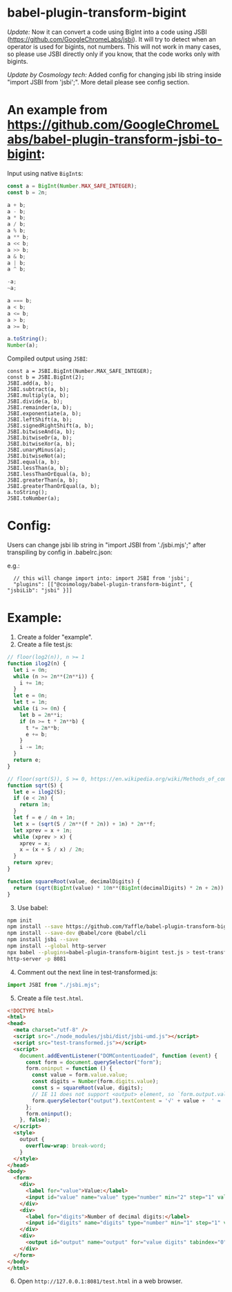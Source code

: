 # babel-plugin-transform-bigint

*Update:* Now it can convert a code using BigInt into a code using JSBI (https://github.com/GoogleChromeLabs/jsbi).
It will try to detect when an operator is used for bigints, not numbers. This will not work in many cases, so please use JSBI directly only
if you know, that the code works only with bigints.

*Update by Cosmology tech:* Added config for changing jsbi lib string inside "import JSBI from 'jsbi';". More detail please see config section.

An example from https://github.com/GoogleChromeLabs/babel-plugin-transform-jsbi-to-bigint:
==========================================================================================

Input using native `BigInt`s:

```javascript
const a = BigInt(Number.MAX_SAFE_INTEGER);
const b = 2n;

a + b;
a - b;
a * b;
a / b;
a % b;
a ** b;
a << b;
a >> b;
a & b;
a | b;
a ^ b;

-a;
~a;

a === b;
a < b;
a <= b;
a > b;
a >= b;

a.toString();
Number(a);
```

Compiled output using `JSBI`:

```
const a = JSBI.BigInt(Number.MAX_SAFE_INTEGER);
const b = JSBI.BigInt(2);
JSBI.add(a, b);
JSBI.subtract(a, b);
JSBI.multiply(a, b);
JSBI.divide(a, b);
JSBI.remainder(a, b);
JSBI.exponentiate(a, b);
JSBI.leftShift(a, b);
JSBI.signedRightShift(a, b);
JSBI.bitwiseAnd(a, b);
JSBI.bitwiseOr(a, b);
JSBI.bitwiseXor(a, b);
JSBI.unaryMinus(a);
JSBI.bitwiseNot(a);
JSBI.equal(a, b);
JSBI.lessThan(a, b);
JSBI.lessThanOrEqual(a, b);
JSBI.greaterThan(a, b);
JSBI.greaterThanOrEqual(a, b);
a.toString();
JSBI.toNumber(a);
```

Config:
========

Users can change jsbi lib string in "import JSBI from './jsbi.mjs';" after transpiling by config in .babelrc.json:

e.g.:
```
  // this will change import into: import JSBI from 'jsbi';
  "plugins": [["@cosmology/babel-plugin-transform-bigint", { "jsbiLib": "jsbi" }]]
```

Example:
========

1. Create a folder "example".
2. Create a file test.js:
```javascript
// floor(log2(n)), n >= 1
function ilog2(n) {
  let i = 0n;
  while (n >= 2n**(2n**i)) {
    i += 1n;
  }
  let e = 0n;
  let t = 1n;
  while (i >= 0n) {
    let b = 2n**i;
    if (n >= t * 2n**b) {
      t *= 2n**b;
      e += b;
    }
    i -= 1n;
  }
  return e;
}

// floor(sqrt(S)), S >= 0, https://en.wikipedia.org/wiki/Methods_of_computing_square_roots#Babylonian_method
function sqrt(S) {
  let e = ilog2(S);
  if (e < 2n) {
    return 1n;
  }
  let f = e / 4n + 1n;
  let x = (sqrt(S / 2n**(f * 2n)) + 1n) * 2n**f;
  let xprev = x + 1n;
  while (xprev > x) {
    xprev = x;
    x = (x + S / x) / 2n;
  }
  return xprev;
}

function squareRoot(value, decimalDigits) {
  return (sqrt(BigInt(value) * 10n**(BigInt(decimalDigits) * 2n + 2n)) + 5n).toString();
}


```

3. Use babel:
```sh
npm init
npm install --save https://github.com/Yaffle/babel-plugin-transform-bigint
npm install --save-dev @babel/core @babel/cli
npm install jsbi --save
npm install --global http-server
npx babel --plugins=babel-plugin-transform-bigint test.js > test-transformed.js
http-server -p 8081
```

4. Comment out the next line in test-transformed.js:
```javascript
import JSBI from "./jsbi.mjs";
```

5. Create a file `test.html`.
```html
<!DOCTYPE html>
<html>
<head>
  <meta charset="utf-8" />
  <script src="./node_modules/jsbi/dist/jsbi-umd.js"></script>
  <script src="test-transformed.js"></script>
  <script>
    document.addEventListener("DOMContentLoaded", function (event) {
      const form = document.querySelector("form");
      form.oninput = function () {
        const value = form.value.value;
        const digits = Number(form.digits.value);
        const s = squareRoot(value, digits);
        // IE 11 does not support <output> element, so `form.output.value = "value";` is not working.
        form.querySelector("output").textContent = '√' + value +  ' ≈ ' + s.slice(0, 0 - digits - 1) + '.' + s.slice(0 - digits - 1, -1) + '…';
      };
      form.oninput();
    }, false);
  </script>
  <style>
    output {
      overflow-wrap: break-word;
    }
  </style>
</head>
<body>
  <form>
    <div>
      <label for="value">Value:</label>
      <input id="value" name="value" type="number" min="2" step="1" value="2" />
    </div>
    <div>
      <label for="digits">Number of decimal digits:</label>
      <input id="digits" name="digits" type="number" min="1" step="1" value="100" />
    </div>
    <div>
      <output id="output" name="output" for="value digits" tabindex="0"></output>
    </div>
  </form>
</body>
</html>
```

6. Open `http://127.0.0.1:8081/test.html` in a web browser.
